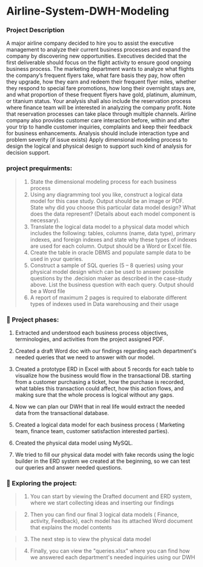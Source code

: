 # Airline-System-DWH-Modeling
### Project Description
A major airline company decided to hire you to assist the executive management to analyze
their current business processes and expand the company by discovering new opportunities.
Executives decided that the first deliverable should focus on the flight activity to ensure good
ongoing business process.
The marketing department wants to analyze what flights the company’s frequent flyers take,
what fare basis they pay, how often they upgrade, how they earn and redeem their frequent
flyer miles, whether they respond to special fare promotions, how long their overnight stays
are, and what proportion of these frequent flyers have gold, platinum, aluminum, or titanium
status.
Your analysis shall also include the reservation process where finance team will be interested in
analyzing the company profit. Note that reservation processes can take place through multiple
channels.
Airline company also provides customer care interaction before, within and after your trip to
handle customer inquiries, complaints and keep their feedback for business enhancements.
Analysis should include interaction type and problem severity (if issue exists)
Apply dimensional modeling process to design the logical and physical design to support such
kind of analysis for decision support.

### project prequirments:
> 1. State the dimensional modeling process for each business process
> 2. Using any diagramming tool you like, construct a logical data model for this case
study. Output should be an image or PDF. State why did you choose this
particular data model design? What does the data represent? (Details about each
model component is necessary).
> 3. Translate the logical data model to a physical data model which includes the
following: tables, columns (name, data type), primary indexes, and foreign indexes
and state why these types of indexes are used for each column. Output should be a
Word or Excel file.
> 4. Create the table in oracle DBMS and populate sample data to be used in your
queries.
> 5. Construct a sample of SQL queries (5 – 8 queries) using your physical model design
which can be used to answer possible questions by the .decision maker as
described in the case-study above. List the business question with each query.
Output should be a Word file
> 6. A report of maximum 2 pages is required to elaborate different types of indexes
used in Data warehousing and their usage

### 📌 Project phases:
1. Extracted and understood each business process objectives, terminologies, and activities from the project assigned PDF.

2. Created a draft Word doc with our findings regarding each department's needed queries that we need to answer with our model.
  
3. Created a prototype ERD in Excel with about 5 records for each table to visualize how the business would flow in the transactional DB. starting from a customer purchasing a ticket, how the purchase is recorded, what tables this transaction could affect, how this action flows, and making sure that the whole process is logical without any gaps.

4. Now we can plan our DWH that in real life would extract the needed data from the transactional database.
   
5. Created a logical data model for each business process ( Marketing team, finance team, customer satisfaction interested parties).

6. Created the physical data model using MySQL.

7. We tried to fill our physical data model with fake records using the logic builder in the ERD system we created at the beginning, so we can test our queries and answer needed questions.

### 📌 Exploring the project:
> 1. You can start by viewing the Drafted document and ERD system, where we start collecting ideas and inserting our findings

> 2. Then you can find our final 3 logical data models ( Finance, activity, Feedback), each model has its attached Word document that explains the model contents

> 3. The next step is to view the physical data model

> 4. Finally, you can view the "queries.xlsx" where you can find how we answered each department's needed inquiries using our DWH
